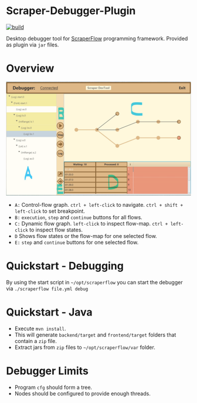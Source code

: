 # Scraper-Debugger-Plugin

[![build](https://img.shields.io/badge/build-maven-lightblue.svg)](https://maven.apache.org/plugins/index.html)

Desktop debugger tool for [ScraperFlow](https://github.com/scraperflow/scraperflow) programming framework. Provided as plugin via `jar` files. 

# Overview
![screenshot](doc/Overview.jpg)

* `A:` Control-flow graph. `ctrl + left-click` to navigate. `ctrl + shift + left-click` to set breakpoint.
* `B:` `execution`, `step` and `continue` buttons for all flows.
* `C:` Dynamic flow graph. `left-click` to inspect flow-map. `ctrl + left-click` to inspect flow states.
* `D` Shows flow states or the flow-map for one selected flow.
* `E:` `step` and `continue` buttons for one selected flow.



# Quickstart - Debugging
By using the start script in `~/opt/scraperflow` you can start the debugger via `./scraperflow file.yml debug`

# Quickstart - Java
* Execute `mvn install`. 
* This will generate `backend/target` and `frontend/target` folders that contain a `zip` file.
* Extract jars from `zip` files to `~/opt/scraperflow/var` folder.

# Debugger Limits
* Program `cfg` should form a tree.
* Nodes should be configured to provide enough threads.
